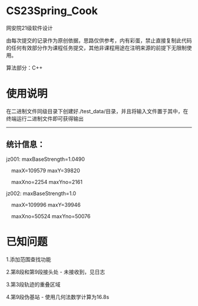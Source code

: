 # CS23Spring_Cook
网安院21级软件设计

由每次提交的记录作为原创依据，思路仅供参考，内有彩蛋，禁止直接复制此代码的任何有效部分作为课程任务提交，其他非课程用途在注明来源的前提下无限制使用。

算法部分：C++

# 使用说明

在二进制文件同级目录下创建好./test_data/目录，并且将输入文件置于其中，在终端运行二进制文件即可获得输出

---

## 统计信息：

jz001: maxBaseStrength=1.0490 

&emsp;maxX=109579     maxY=39820 

&emsp;maxXno=2254     maxYno=2161 

jz002: maxBaseStrength=1.0 

&emsp;maxX=109996     maxY=39946 

&emsp;maxXno=50524    maxYno=50076 

# 已知问题

1.添加范围查找功能

2.第8段和第9段接头处 - 未接收到，见日志

3.第3段轨迹的重叠区域

4.第9段伪基站 - 使用几何法数学计算为16.8s

